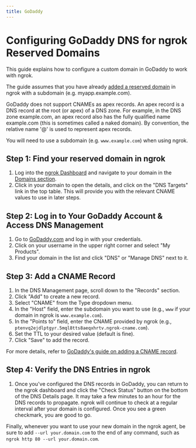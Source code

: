 ```yaml
---
title: GoDaddy
---
```


# Configuring GoDaddy DNS for ngrok Reserved Domains

This guide explains how to configure a custom domain in GoDaddy to work with ngrok.

The guide assumes that you have already [added a reserved domain](/universal-gateway/custom-domains/) in ngrok with a subdomain (e.g. myapp.example.com).

<Note>
GoDaddy does not support CNAMEs as apex records. An apex record is a DNS record at the root (or apex) of a DNS zone. For example, in the DNS zone example.com, an apex record also has the fully qualified name example.com (this is sometimes called a naked domain). By convention, the relative name '@' is used to represent apex records.

You will need to use a subdomain (e.g. `www.example.com`) when using ngrok.
</Note>

## Step 1: Find your reserved domain in ngrok

1. Log into the [ngrok Dashboard](https://dashboard.ngrok.com) and navigate to your domain in the [Domains section](https://dashboard.ngrok.com/domains).
1. Click in your domain to open the details, and click on the "DNS Targets" link in the top table. This will provide you with the relevant CNAME values to use in later steps.

## Step 2: Log in to Your GoDaddy Account & Access DNS Management

1. Go to [GoDaddy.com](https://www.godaddy.com) and log in with your credentials.
1. Click on your username in the upper right corner and select "My Products".
1. Find your domain in the list and click "DNS" or "Manage DNS" next to it.

## Step 3: Add a CNAME Record

1. In the DNS Management page, scroll down to the "Records" section.
1. Click "Add" to create a new record.
1. Select "CNAME" from the Type dropdown menu.
1. In the "Host" field, enter the subdomain you want to use (e.g., `www` if your domain in ngrok is `www.example.com`).
1. In the "Points to" field, enter the CNAME provided by ngrok (e.g., `ptenvq2ejdlptgyr.5mql8tts8aeqxhrtv.ngrok-cname.com`).
1. Set the TTL to your desired value (default is fine).
1. Click "Save" to add the record.

For more details, refer to [GoDaddy's guide on adding a CNAME record](https://www.godaddy.com/help/add-a-cname-record-19236).

## Step 4: Verify the DNS Entries in ngrok

1. Once you've configured the DNS records in GoDaddy, you can return to the ngrok dashboard and click the "Check Status" button on the bottom of the DNS Details page. It may take a few minutes to an hour for the DNS records to propagate. ngrok will continue to check at a regular interval after your domain is configured. Once you see a green checkmark, you are good to go.

Finally, whenever you want to use your new domain in the ngrok agent, be sure to add `--url your.domain.com` to the end of any command, such as `ngrok http 80 --url your.domain.com`.
